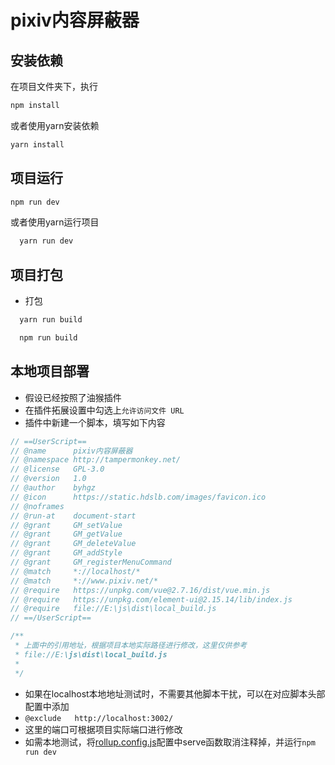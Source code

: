 # pixiv内容屏蔽器

## 安装依赖

在项目文件夹下，执行

```bash
npm install
```

或者使用yarn安装依赖

```bash
yarn install
```

## 项目运行

```bash
npm run dev
```

或者使用yarn运行项目

```bash
  yarn run dev
```

## 项目打包

- 打包

```bash
  yarn run build
```

```bash
  npm run build
```

## 本地项目部署

- 假设已经按照了油猴插件
- 在插件拓展设置中勾选上`允许访问文件 URL`
- 插件中新建一个脚本，填写如下内容

```javascript
// ==UserScript==
// @name      pixiv内容屏蔽器
// @namespace http://tampermonkey.net/
// @license   GPL-3.0
// @version   1.0
// @author    byhgz
// @icon      https://static.hdslb.com/images/favicon.ico
// @noframes  
// @run-at    document-start
// @grant     GM_setValue
// @grant     GM_getValue
// @grant     GM_deleteValue
// @grant     GM_addStyle
// @grant     GM_registerMenuCommand
// @match     *://localhost/*
// @match     *://www.pixiv.net/*
// @require   https://unpkg.com/vue@2.7.16/dist/vue.min.js
// @require   https://unpkg.com/element-ui@2.15.14/lib/index.js
// @require   file://E:\js\dist\local_build.js
// ==/UserScript==

/**
 * 上面中的引用地址，根据项目本地实际路径进行修改，这里仅供参考
 * file://E:\js\dist\local_build.js
 *
 */
```

- 如果在localhost本地地址测试时，不需要其他脚本干扰，可以在对应脚本头部配置中添加
- `@exclude   http://localhost:3002/`
- 这里的端口可根据项目实际端口进行修改
- 如需本地测试，将[rollup.config.js](rollup.config.js)配置中serve函数取消注释掉，并运行`npm run dev`
